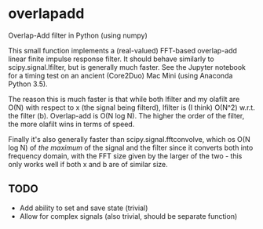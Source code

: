 # overlapadd
Overlap-Add filter in Python (using numpy)

This small function implements a (real-valued) FFT-based
overlap-add linear finite impulse response filter.  It should
behave similarly to scipy.signal.lfilter, but is generally
much faster.  See the Jupyter notebook for a timing test
on an ancient (Core2Duo) Mac Mini (using Anaconda Python 3.5).

The reason this is much faster is that while both lfilter and
my olafilt are O(N) with respect to x (the signal being 
filterd), lfilter is (I think) O(N^2) w.r.t. the filter (b).
Overlap-add is O(N log N).  The higher the order of the
filter, the more olafilt wins in terms of speed.

Finally it's also generally faster than scipy.signal.fftconvolve,
which os O(N log N) of _the maximum_ of the signal and the
filter since it converts both into frequency domain, with the
FFT size given by the larger of the two - this only works well
if both x and b are of similar size.

## TODO

- Add ability to set and save state (trivial)
- Allow for complex signals (also trivial, should be separate function)
